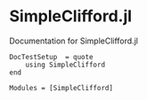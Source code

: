 # SimpleClifford.jl

Documentation for SimpleClifford.jl

```@meta
DocTestSetup  = quote
    using SimpleClifford
end
```

```@autodocs
Modules = [SimpleClifford]
```
